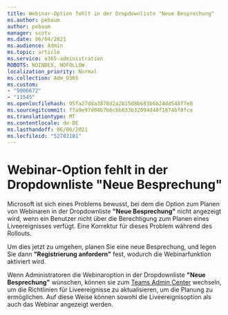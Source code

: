 ```yaml
---
title: Webinar-Option fehlt in der Dropdownliste "Neue Besprechung"
ms.author: pebaum
author: pebaum
manager: scotv
ms.date: 06/04/2021
ms.audience: Admin
ms.topic: article
ms.service: o365-administration
ROBOTS: NOINDEX, NOFOLLOW
localization_priority: Normal
ms.collection: Adm_O365
ms.custom:
- "9006672"
- "11545"
ms.openlocfilehash: 95fa27dda3878d2a2b15d8b683b6b24dd548f7e0
ms.sourcegitcommit: f7a9e97d04b7b6cbb633b32094d40f1874bf0fce
ms.translationtype: MT
ms.contentlocale: de-DE
ms.lasthandoff: 06/06/2021
ms.locfileid: "52783181"
---
```

# <a name="webinar-option-missing-in-new-meeting-drop-down"></a>Webinar-Option fehlt in der Dropdownliste "Neue Besprechung"

Microsoft ist sich eines Problems bewusst, bei dem die Option zum Planen von Webinaren in der Dropdownliste **"Neue Besprechung"** nicht angezeigt wird, wenn ein Benutzer nicht über die Berechtigung zum Planen eines Liveereignisses verfügt. Eine Korrektur für dieses Problem während des Rollouts.

Um dies jetzt zu umgehen, planen Sie eine neue Besprechung, und legen Sie dann **"Registrierung anfordern"** fest, wodurch die Webinarfunktion aktiviert wird.

Wenn Administratoren die Webinaroption in der Dropdownliste **"Neue Besprechung"** wünschen, können sie zum [Teams Admin Center](https://admin.teams.microsoft.com/policies/broadcasts) wechseln, um die Richtlinien für Liveereignisse zu aktualisieren, um die Planung zu ermöglichen. Auf diese Weise können sowohl die Liveereignisoption als auch das Webinar angezeigt werden.
